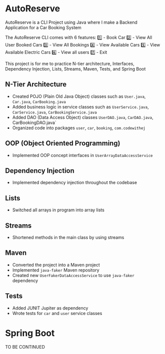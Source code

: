 # AutoReserve

AutoReserve is a CLI Project using Java where I make a Backend Application for a Car Booking System

The AutoReserve CLI comes with 6 features:
1️⃣ - Book Car
2️⃣ - View All User Booked Cars
3️⃣ - View All Bookings
4️⃣ - View Available Cars
5️⃣ - View Available Electric Cars
6️⃣ - View all users
7️⃣ - Exit

This project is for me to practice N-tier architecture, Interfaces, Dependency Injection, Lists, Streams, Maven, Tests, and Spring Boot

## N-Tier Architecture
* Created POJO (Plain Old Java Object) classes such as `User.java`, `Car.java`, `CarBooking.java`
* Added business logic in service classes such as `UserService.java`, `CarService.java`, `CarBookingService.java`
* Added DAO (Data Access Object) classes `UserDAO.java`, `CarDAO.java`, CarBookingDAO.java`
* Organized code into packages `user`, `car`, `booking`, `com.codewithej`

## OOP (Object Oriented Programming)
* Implemented OOP concept interfaces in `UserArrayDataAccessService`

## Dependency Injection
* Implemented dependency injection throughout the codebase

## Lists
* Switched all arrays in program into array lists

## Streams
* Shortened methods in the main class by using streams

## Maven
* Converted the project into a Maven project
* Implemented `java-faker` Maven repository
* Created new `UserFakerDataAccessService` to use `java-faker` dependency

## Tests
* Added JUNIT Jupiter as dependency
* Wrote tests for `car` and `user` service classes

# Spring Boot
TO BE CONTINUED

